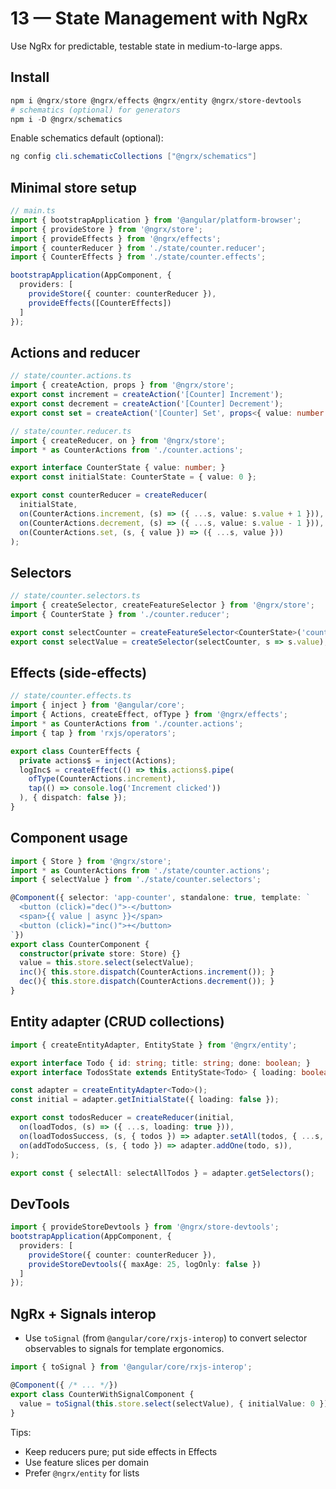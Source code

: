 # 13 — State Management with NgRx

Use NgRx for predictable, testable state in medium-to-large apps.

## Install
```powershell
npm i @ngrx/store @ngrx/effects @ngrx/entity @ngrx/store-devtools
# schematics (optional) for generators
npm i -D @ngrx/schematics
```

Enable schematics default (optional):
```powershell
ng config cli.schematicCollections ["@ngrx/schematics"]
```

## Minimal store setup
```ts
// main.ts
import { bootstrapApplication } from '@angular/platform-browser';
import { provideStore } from '@ngrx/store';
import { provideEffects } from '@ngrx/effects';
import { counterReducer } from './state/counter.reducer';
import { CounterEffects } from './state/counter.effects';

bootstrapApplication(AppComponent, {
  providers: [
    provideStore({ counter: counterReducer }),
    provideEffects([CounterEffects])
  ]
});
```

## Actions and reducer
```ts
// state/counter.actions.ts
import { createAction, props } from '@ngrx/store';
export const increment = createAction('[Counter] Increment');
export const decrement = createAction('[Counter] Decrement');
export const set = createAction('[Counter] Set', props<{ value: number }>());

// state/counter.reducer.ts
import { createReducer, on } from '@ngrx/store';
import * as CounterActions from './counter.actions';

export interface CounterState { value: number; }
export const initialState: CounterState = { value: 0 };

export const counterReducer = createReducer(
  initialState,
  on(CounterActions.increment, (s) => ({ ...s, value: s.value + 1 })),
  on(CounterActions.decrement, (s) => ({ ...s, value: s.value - 1 })),
  on(CounterActions.set, (s, { value }) => ({ ...s, value }))
);
```

## Selectors
```ts
// state/counter.selectors.ts
import { createSelector, createFeatureSelector } from '@ngrx/store';
import { CounterState } from './counter.reducer';

export const selectCounter = createFeatureSelector<CounterState>('counter');
export const selectValue = createSelector(selectCounter, s => s.value);
```

## Effects (side-effects)
```ts
// state/counter.effects.ts
import { inject } from '@angular/core';
import { Actions, createEffect, ofType } from '@ngrx/effects';
import * as CounterActions from './counter.actions';
import { tap } from 'rxjs/operators';

export class CounterEffects {
  private actions$ = inject(Actions);
  logInc$ = createEffect(() => this.actions$.pipe(
    ofType(CounterActions.increment),
    tap(() => console.log('Increment clicked'))
  ), { dispatch: false });
}
```

## Component usage
```ts
import { Store } from '@ngrx/store';
import * as CounterActions from './state/counter.actions';
import { selectValue } from './state/counter.selectors';

@Component({ selector: 'app-counter', standalone: true, template: `
  <button (click)="dec()">-</button>
  <span>{{ value | async }}</span>
  <button (click)="inc()">+</button>
`})
export class CounterComponent {
  constructor(private store: Store) {}
  value = this.store.select(selectValue);
  inc(){ this.store.dispatch(CounterActions.increment()); }
  dec(){ this.store.dispatch(CounterActions.decrement()); }
}
```

## Entity adapter (CRUD collections)
```ts
import { createEntityAdapter, EntityState } from '@ngrx/entity';

export interface Todo { id: string; title: string; done: boolean; }
export interface TodosState extends EntityState<Todo> { loading: boolean; }

const adapter = createEntityAdapter<Todo>();
const initial = adapter.getInitialState({ loading: false });

export const todosReducer = createReducer(initial,
  on(loadTodos, (s) => ({ ...s, loading: true })),
  on(loadTodosSuccess, (s, { todos }) => adapter.setAll(todos, { ...s, loading: false })),
  on(addTodoSuccess, (s, { todo }) => adapter.addOne(todo, s)),
);

export const { selectAll: selectAllTodos } = adapter.getSelectors();
```

## DevTools
```ts
import { provideStoreDevtools } from '@ngrx/store-devtools';
bootstrapApplication(AppComponent, {
  providers: [
    provideStore({ counter: counterReducer }),
    provideStoreDevtools({ maxAge: 25, logOnly: false })
  ]
});
```

## NgRx + Signals interop
- Use `toSignal` (from `@angular/core/rxjs-interop`) to convert selector observables to signals for template ergonomics.

```ts
import { toSignal } from '@angular/core/rxjs-interop';

@Component({ /* ... */})
export class CounterWithSignalComponent {
  value = toSignal(this.store.select(selectValue), { initialValue: 0 });
}
```

Tips:
- Keep reducers pure; put side effects in Effects
- Use feature slices per domain
- Prefer `@ngrx/entity` for lists
